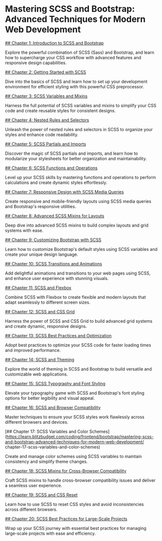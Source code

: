 # Mastering SCSS and Bootstrap: Advanced Techniques for Modern Web Development

[## Chapter 1: Introduction to SCSS and Bootstrap](https://learn.blitzbudget.com/coding/frontend/bootstrap/mastering-scss-and-bootstrap-advanced-techniques-for-modern-web-development/chapter-1-introduction-to-scss-and-bootstrap)

Explore the powerful combination of SCSS (Sass) and Bootstrap, and learn how to supercharge your CSS workflow with advanced features and responsive design capabilities.

[## Chapter 2: Getting Started with SCSS](https://learn.blitzbudget.com/coding/frontend/bootstrap/mastering-scss-and-bootstrap-advanced-techniques-for-modern-web-development/chapter-2-getting-started-with-scss)

Dive into the basics of SCSS and learn how to set up your development environment for efficient styling with this powerful CSS preprocessor.

[## Chapter 3: SCSS Variables and Mixins](https://learn.blitzbudget.com/coding/frontend/bootstrap/mastering-scss-and-bootstrap-advanced-techniques-for-modern-web-development/chapter-3-scss-variables-and-mixins)

Harness the full potential of SCSS variables and mixins to simplify your CSS code and create reusable styles for consistent designs.

[## Chapter 4: Nested Rules and Selectors](https://learn.blitzbudget.com/coding/frontend/bootstrap/mastering-scss-and-bootstrap-advanced-techniques-for-modern-web-development/chapter-4-nested-rules-and-selectors)

Unleash the power of nested rules and selectors in SCSS to organize your styles and enhance code readability.

[## Chapter 5: SCSS Partials and Imports](https://learn.blitzbudget.com/coding/frontend/bootstrap/mastering-scss-and-bootstrap-advanced-techniques-for-modern-web-development/chapter-5-scss-partials-and-imports)

Discover the magic of SCSS partials and imports, and learn how to modularize your stylesheets for better organization and maintainability.

[## Chapter 6: SCSS Functions and Operations](https://learn.blitzbudget.com/coding/frontend/bootstrap/mastering-scss-and-bootstrap-advanced-techniques-for-modern-web-development/chapter-6-scss-functions-and-operations)

Level up your SCSS skills by mastering functions and operations to perform calculations and create dynamic styles effortlessly.

[## Chapter 7: Responsive Design with SCSS Media Queries](https://learn.blitzbudget.com/coding/frontend/javascript/mastering-vanilla-javascript-ensuring-cross-browser-compatibility/chapter-7-responsive-design-with-scss-media-queries)

Create responsive and mobile-friendly layouts using SCSS media queries and Bootstrap's responsive utilities.

[## Chapter 8: Advanced SCSS Mixins for Layouts](https://learn.blitzbudget.com/coding/frontend/bootstrap/mastering-scss-and-bootstrap-advanced-techniques-for-modern-web-development/chapter-8-advanced-scss-mixins-for-layouts)

Deep dive into advanced SCSS mixins to build complex layouts and grid systems with ease.

[## Chapter 9: Customizing Bootstrap with SCSS](https://learn.blitzbudget.com/coding/frontend/bootstrap/mastering-scss-and-bootstrap-advanced-techniques-for-modern-web-development/chapter-9-customizing-bootstrap-with-scss)

Learn how to customize Bootstrap's default styles using SCSS variables and create your unique design language.

[## Chapter 10: SCSS Transitions and Animations](https://learn.blitzbudget.com/coding/frontend/bootstrap/mastering-scss-and-bootstrap-advanced-techniques-for-modern-web-development/chapter-10-scss-transitions-and-animations)

Add delightful animations and transitions to your web pages using SCSS, and enhance user experience with stunning visuals.

[## Chapter 11: SCSS and Flexbox](https://learn.blitzbudget.com/coding/frontend/bootstrap/mastering-scss-and-bootstrap-advanced-techniques-for-modern-web-development/chapter-11-scss-and-flexbox)

Combine SCSS with Flexbox to create flexible and modern layouts that adapt seamlessly to different screen sizes.

[## Chapter 12: SCSS and CSS Grid](https://learn.blitzbudget.com/coding/frontend/bootstrap/mastering-scss-and-bootstrap-advanced-techniques-for-modern-web-development/chapter-12-scss-and-css-grid)

Harness the power of SCSS and CSS Grid to build advanced grid systems and create dynamic, responsive designs.

[## Chapter 13: SCSS Best Practices and Optimization](https://learn.blitzbudget.com/coding/frontend/bootstrap/mastering-scss-and-bootstrap-advanced-techniques-for-modern-web-development/chapter-13-scss-best-practices-and-optimization)

Adopt best practices to optimize your SCSS code for faster loading times and improved performance.

[## Chapter 14: SCSS and Theming](https://learn.blitzbudget.com/coding/frontend/bootstrap/mastering-scss-and-bootstrap-advanced-techniques-for-modern-web-development/chapter-14-scss-and-theming)

Explore the world of theming in SCSS and Bootstrap to build versatile and customizable web applications.

[## Chapter 15: SCSS Typography and Font Styling](https://learn.blitzbudget.com/coding/frontend/bootstrap/mastering-scss-and-bootstrap-advanced-techniques-for-modern-web-development/chapter-15-scss-typography-and-font-styling)

Elevate your typography game with SCSS and Bootstrap's font styling options for better legibility and visual appeal.

[## Chapter 16: SCSS and Browser Compatibility](https://learn.blitzbudget.com/coding/frontend/bootstrap/mastering-scss-and-bootstrap-advanced-techniques-for-modern-web-development/chapter-16-scss-and-browser-compatibility)

Master techniques to ensure your SCSS styles work flawlessly across different browsers and devices.

[## Chapter 17: SCSS Variables and Color Schemes](https://learn.blitzbudget.com/coding/frontend/bootstrap/mastering-scss-and-bootstrap-advanced-techniques-for-modern-web-development/	
chapter-17-scss-variables-and-color-schemes)

Create and manage color schemes using SCSS variables to maintain consistency and simplify theme changes.

[## Chapter 18: SCSS Mixins for Cross-Browser Compatibility](https://learn.blitzbudget.com/coding/frontend/bootstrap/mastering-scss-and-bootstrap-advanced-techniques-for-modern-web-development/chapter-18-scss-mixins-for-cross-browser-compatibility)

Craft SCSS mixins to handle cross-browser compatibility issues and deliver a seamless user experience.

[## Chapter 19: SCSS and CSS Reset](https://learn.blitzbudget.com/coding/frontend/bootstrap/mastering-scss-and-bootstrap-advanced-techniques-for-modern-web-development/chapter-19-scss-and-css-reset)

Learn how to use SCSS to reset CSS styles and avoid inconsistencies across different browsers.

[## Chapter 20: SCSS Best Practices for Large-Scale Projects](https://learn.blitzbudget.com/coding/frontend/bootstrap/mastering-scss-and-bootstrap-advanced-techniques-for-modern-web-development/chapter-20-scss-best-practices-for-large-scale-projects)

Wrap up your SCSS journey with essential best practices for managing large-scale projects with ease and efficiency.